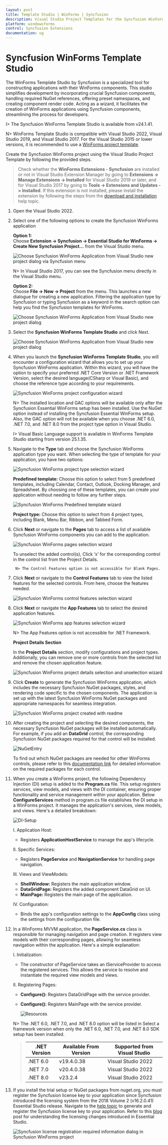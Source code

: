 ```yaml
---
layout: post
title: Template Studio | WinForms | Syncfusion
description: Visual Studio Project Templates for the Syncfusion WinForms platform to create Syncfusion WinForms Application by addiing the required assemblies
platform: windowsforms
control: Syncfusion Extensions
documentation: ug
---
```



# Syncfusion WinForms Template Studio

The WinForms Template Studio by Syncfusion is a specialized tool for constructing applications with their WinForms components. This studio simplifies development by incorporating crucial Syncfusion components, handling required NuGet references, offering preset namespaces, and creating component render code. Acting as a wizard, it facilitates the creation of WinForms applications using Syncfusion components, streamlining the process for developers.

I> The Syncfusion WinForms Template Studio is available from v24.1.41.

N> WinForms Template Studio is compatible with Visual Studio 2022, Visual Studio 2019, and Visual Studio 2017. For the Visual Studio 2015 or lower versions, it is recommended to use a [WinForms project template](https://help.syncfusion.com/windowsforms/visual-studio-integration/create-project).

Create the Syncfusion WinForms project using the Visual Studio Project Template by following the provided steps.

> Check whether the **WinForms Extensions - Syncfusion** are installed or not in Visual Studio Extension Manager by going to **Extensions -> Manage Extensions -> Installed** for Visual Studio 2019 or later, and for Visual Studio 2017 by going to **Tools -> Extensions and Updates -> Installed**. If this extension is not installed, please install the extension by following the steps from the [download and installation](https://help.syncfusion.com/windowsforms/visual-studio-integration/download-and-installation) help topic.

1.	Open the Visual Studio 2022.

2.	Select one of the following options to create the Syncfusion WinForms application

	**Option 1:**  
	Choose **Extension -> Syncfusion -> Essential Studio for WinForms -> Create New Syncfusion Project…** from the Visual Studio menu.
    
	![Choose Syncfusion WinForms Application from Visual Studio new project dialog via Syncfusion menu](Template-Studio-Images/WF-1.png)

	N> In Visual Studio 2017, you can see the Syncfusion menu directly in the Visual Studio menu.

	**Option 2:**   
	Choose **File -> New -> Project** from the menu. This launches a new dialogue for creating a new application. Filtering the application type by Syncfusion or typing Syncfusion as a keyword in the search option can help you find the Syncfusion templates for WinForms.

	![Choose Syncfusion WinForms Application from Visual Studio new project dialog](Template-Studio-Images/WF-2.png)

3.	Select the **Syncfusion WinForms Template Studio** and click Next.

	![Choose Syncfusion WinForms Application from Visual Studio new project dialog](Template-Studio-Images/WF-3.png)

4.	When you launch the **Syncfusion WinForms Template Studio**, you will encounter a configuration wizard that allows you to set up your Syncfusion WinForms application. Within this wizard, you will have the option to specify your preferred .NET Core Version or .NET Framework Version, select the desired language(CSharp or Visual Basic), and choose the reference type according to your requirements.

	![Syncfusion WinForms project configuration wizard](Template-Studio-Images/WF-5.png)

	N> The installed location and GAC options will be available only after the Syncfusion Essential WinForms setup has been installed. Use the NuGet option instead of installing the Syncfusion Essential WinForms setup. Also, the GAC option will not be available when you choose .NET 6.0, .NET 7.0, and .NET 8.0 from the project type option in Visual Studio.

	I> Visual Basic Language support is available in WinForms Template Studio starting from version 25.1.35.

5.  Navigate to the **Type** tab and choose the Syncfusion WinForms application type you want. When selecting the type of template for your application, you have two options:

	![Syncfusion WinForms project type selection wizard](Template-Studio-Images/WF-4.png)

	**Predefined template:** Choose this option to select from 5 predefined templates, including Calendar, Contact, Outlook, Docking Manager, and Spreadsheet. By choosing one of these templates, you can create your application without needing to follow any further steps.

	![Syncfusion WinForms Predefined template wizard](Template-Studio-Images/WF-10.png)

	**Project type:** Choose this option to select from 4 project types, including Blank, Menu Bar, Ribbon, and Tabbed Form.

6. Click **Next** or navigate to the **Pages** tab to access a list of available Syncfusion WinForms components you can add to the application.

	![Syncfusion WinForms pages selection wizard](Template-Studio-Images/WF-6.png)

	To unselect the added control(s), Click ‘x’ for the corresponding control in the control list from the Project Details.

		N> The Control Features option is not accessible for Blank Pages.

7. Click **Next** or navigate to the **Control Features** tab to view the listed features for the selected controls. From here, choose the features needed.

	![Syncfusion WinForms control features selection wizard](Template-Studio-Images/WF-15.png)

8. Click **Next** or navigate the **App Features** tab to select the desired application features.

	![Syncfusion WinForms app features selection wizard](Template-Studio-Images/WF-7.png)

    N> The App Features option is not accessible for .NET Framework.	

	**Project Details Section**

	In the **Project Details** section, modify configurations and project types. Additionally, you can remove one or more controls from the selected list and remove the chosen application feature.

     ![Syncfusion WinForms project details selection and unselection wizard](Template-Studio-Images/WF-8.png)

9.	Click **Create** to generate the Syncfusion WinForms application, which includes the necessary Syncfusion NuGet packages, styles, and rendering code specific to the chosen components. The application is set up with the latest Syncfusion WinForms NuGet packages and appropriate namespaces for seamless integration.

	![Syncfusion WinForms project created with readme](Template-Studio-Images/WF-9.png)

10. After creating the project and selecting the desired components, the necessary Syncfusion NuGet packages will be installed automatically. For example, if you add an **DataGrid** control, the corresponding Syncfusion NuGet packages required for that control will be installed. 

    ![NuGetEntry](Template-Studio-Images/NuGetEntry.png)

	To find out which NuGet packages are needed for other WinForms controls, please refer to this [documentation link](https://help.syncfusion.com/windowsforms/control-dependencies) for detailed information on the required packages for each control.

11. When you create a WinForms project, the following Dependency Injection (DI) setup is added to the **Program.cs** file. This setup registers services, view models, and views with the DI container, ensuring proper functionality and service management within your application. Below **ConfigureServices** method in program.cs file establishes the DI setup in a WinForms project. It manages the application's services, view models, and views. Here's a detailed breakdown:

      ![DI-Setup](Template-Studio-Images/DI-Setup.png)

     I. Application Host:
     - Registers **ApplicationHostService** to manage the app's lifecycle.

     II. Specific Services:
     - Registers **PageService** and **NavigationService** for handling page navigation.

    III. Views and ViewModels:
    - **ShellWindow:** Registers the main application window.
    - **DataGridPage:** Registers the added component DataGrid on UI.
    - **MainPage:** Registers the main page of the application.

    IV. Configuration:
    - Binds the app's configuration settings to the **AppConfig** class using the settings from the configuration file.

12. In a WinForms MVVM application, the **PageService.cs** class is responsible for managing navigation and page creation. It registers view models with their corresponding pages, allowing for seamless navigation within the application.
Here's a simple explanation:

     I. Initialization:
     - The constructor of PageService takes an IServiceProvider to access the registered services. This allows the service to resolve and instantiate the required view models and views.

     II. Registering Pages:
     - **Configure<DataGridPage>():** Registers DataGridPage with the service provider.
     - **Configure<MainPage>():** Registers MainPage with the service provider.

       ![Resources](Template-Studio-Images/Resources.png)
 

	N> The .NET 6.0, .NET 7.0, and .NET 8.0 option will be listed in  Select a framework version	 when only the .NET 6.0, .NET 7.0, and .NET 8.0 SDK setup has been installed.

	> | .NET Version | Available From Version | Supported from Visual Studio |
    > |--------------|------------------------|-----------------------------|
    > | .NET 6.0     | v19.4.0.38             | Visual Studio 2022          |
    > | .NET 7.0     | v20.4.0.38             | Visual Studio 2022          |
    > | .NET 8.0     | v23.2.4                | Visual Studio 2022          |

13.	If you install the trial setup or NuGet packages from nuget.org, you must register the Syncfusion license key to your application since Syncfusion introduced the licensing system from the 2018 Volume 2 (v16.2.0.41) Essential Studio release. Navigate to the [help topic](https://help.syncfusion.com/common/essential-studio/licensing/overview#how-to-generate-syncfusion-license-key) to generate and register the Syncfusion license key to your application. Refer to this [blog](https://www.syncfusion.com/blogs/post/whats-new-in-2018-volume-2.aspx) post for understanding the licensing changes introduced in 	Essential Studio.

	![Syncfusion license registration required information dialog in Syncfusion WinForms project](Template-Studio-Images/Syncfusion-Project-Template-Gallery-8.png)   